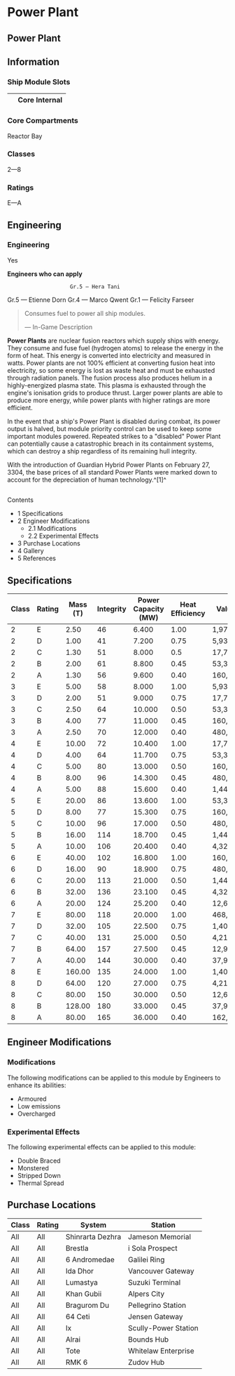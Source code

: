 # Power Plant
## **Power Plant**

		

## Information

### Ship Module Slots
|  | Core Internal |
| --- | --- |

### Core Compartments

Reactor Bay

### Classes

2—8

### Ratings

E—A

## Engineering

###  Engineering

Yes

**Engineers who can apply**

						Gr.5 — Hera Tani
Gr.5 — Etienne Dorn
Gr.4 — Marco Qwent
Gr.1 — Felicity Farseer

> 
> 
> Consumes fuel to power all ship modules.
> 
> 
> — In-Game Description
> 

**Power Plants** are nuclear fusion reactors which supply ships with energy. They consume and fuse fuel (hydrogen atoms) to release the energy in the form of heat. This energy is converted into electricity and measured in watts. Power plants are not 100% efficient at converting fusion heat into electricity, so some energy is lost as waste heat and must be exhausted through radiation panels. The fusion process also produces helium in a highly-energized plasma state. This plasma is exhausted through the engine's ionisation grids to produce thrust. Larger power plants are able to produce more energy, while power plants with higher ratings are more efficient.

In the event that a ship's Power Plant is disabled during combat, its power output is halved, but module priority control can be used to keep some important modules powered. Repeated strikes to a "disabled" Power Plant can potentially cause a catastrophic breach in its containment systems, which can destroy a ship regardless of its remaining hull integrity.

With the introduction of Guardian Hybrid Power Plants on February 27, 3304, the base prices of all standard Power Plants were marked down to account for the depreciation of human technology.^[1]^

## 

Contents

- 1 Specifications
- 2 Engineer Modifications
    - 2.1 Modifications
    - 2.2 Experimental Effects
- 3 Purchase Locations
- 4 Gallery
- 5 References

## Specifications

| Class | Rating | Mass (T) | Integrity | Power<br>Capacity (MW) | Heat<br>Efficiency | Value (CR) |
| --- | --- | --- | --- | --- | --- | --- |
| 2 | E | 2.50 | 46 | 6.400 | 1.00 | 1,977 |
| 2 | D | 1.00 | 41 | 7.200 | 0.75 | 5,931 |
| 2 | C | 1.30 | 51 | 8.000 | 0.5 | 17,793 |
| 2 | B | 2.00 | 61 | 8.800 | 0.45 | 53,379 |
| 2 | A | 1.30 | 56 | 9.600 | 0.40 | 160,137 |
| 3 | E | 5.00 | 58 | 8.000 | 1.00 | 5,931 |
| 3 | D | 2.00 | 51 | 9.000 | 0.75 | 17,793 |
| 3 | C | 2.50 | 64 | 10.000 | 0.50 | 53,379 |
| 3 | B | 4.00 | 77 | 11.000 | 0.45 | 160,137 |
| 3 | A | 2.50 | 70 | 12.000 | 0.40 | 480,411 |
| 4 | E | 10.00 | 72 | 10.400 | 1.00 | 17,793 |
| 4 | D | 4.00 | 64 | 11.700 | 0.75 | 53,379 |
| 4 | C | 5.00 | 80 | 13.000 | 0.50 | 160,137 |
| 4 | B | 8.00 | 96 | 14.300 | 0.45 | 480,411 |
| 4 | A | 5.00 | 88 | 15.600 | 0.40 | 1,441,233 |
| 5 | E | 20.00 | 86 | 13.600 | 1.00 | 53,379 |
| 5 | D | 8.00 | 77 | 15.300 | 0.75 | 160,137 |
| 5 | C | 10.00 | 96 | 17.000 | 0.50 | 480,411 |
| 5 | B | 16.00 | 114 | 18.700 | 0.45 | 1,441,233 |
| 5 | A | 10.00 | 106 | 20.400 | 0.40 | 4,323,699 |
| 6 | E | 40.00 | 102 | 16.800 | 1.00 | 160,137 |
| 6 | D | 16.00 | 90 | 18.900 | 0.75 | 480,411 |
| 6 | C | 20.00 | 113 | 21.000 | 0.50 | 1,441,233 |
| 6 | B | 32.00 | 136 | 23.100 | 0.45 | 4,323,699 |
| 6 | A | 20.00 | 124 | 25.200 | 0.40 | 12,646,820 |
| 7 | E | 80.00 | 118 | 20.000 | 1.00 | 468,401 |
| 7 | D | 32.00 | 105 | 22.500 | 0.75 | 1,405,203 |
| 7 | C | 40.00 | 131 | 25.000 | 0.50 | 4,215,607 |
| 7 | B | 64.00 | 157 | 27.500 | 0.45 | 12,971,097 |
| 7 | A | 40.00 | 144 | 30.000 | 0.40 | 37,940,459 |
| 8 | E | 160.00 | 135 | 24.000 | 1.00 | 1,405,203 |
| 8 | D | 64.00 | 120 | 27.000 | 0.75 | 4,215,607 |
| 8 | C | 80.00 | 150 | 30.000 | 0.50 | 12,646,820 |
| 8 | B | 128.00 | 180 | 33.000 | 0.45 | 37,940,459 |
| 8 | A | 80.00 | 165 | 36.000 | 0.40 | 162,586,490 |

## Engineer Modifications

### Modifications

The following modifications can be applied to this module by Engineers to enhance its abilities:

- Armoured
- Low emissions
- Overcharged

### Experimental Effects

The following experimental effects can be applied to this module:

- Double Braced
- Monstered
- Stripped Down
- Thermal Spread

## Purchase Locations

| Class | Rating | System | Station |
| --- | --- | --- | --- |
| All | All | Shinrarta Dezhra | Jameson Memorial |
| All | All | Brestla | i Sola Prospect |
| All | All | 6 Andromedae | Galilei Ring |
| All | All | Ida Dhor | Vancouver Gateway |
| All | All | Lumastya | Suzuki Terminal |
| All | All | Khan Gubii | Alpers City |
| All | All | Bragurom Du | Pellegrino Station |
| All | All | 64 Ceti | Jensen Gateway |
| All | All | Ix | Scully-Power Station |
| All | All | Alrai | Bounds Hub |
| All | All | Tote | Whitelaw Enterprise |
| All | All | RMK 6 | Zudov Hub |